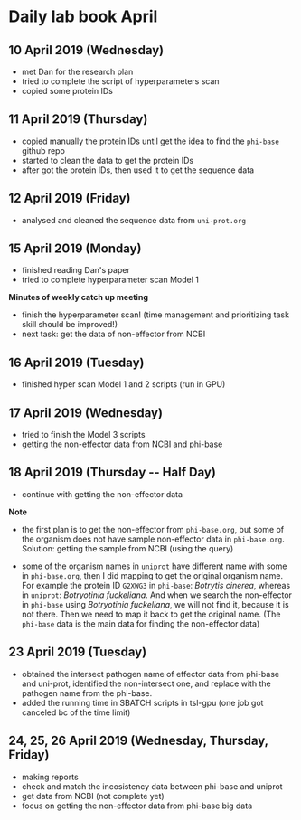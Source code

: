 Daily lab book April
====================

10 April 2019 (Wednesday)
-------------------------

-   met Dan for the research plan
-   tried to complete the script of hyperparameters scan
-   copied some protein IDs

11 April 2019 (Thursday)
------------------------

-   copied manually the protein IDs until get the idea to find the `phi-base` github repo
-   started to clean the data to get the protein IDs
-   after got the protein IDs, then used it to get the sequence data


12 April 2019 (Friday)
----------------------

-   analysed and cleaned the sequence data from `uni-prot.org`

15 April 2019 (Monday)
----------------------

- finished reading Dan's paper
- tried to complete hyperparameter scan Model 1

**Minutes of weekly catch up meeting**

- finish the hyperparameter scan! (time management and prioritizing task skill should be improved!)
- next task: get the data of non-effector from NCBI 

16 April 2019 (Tuesday)
------------------------

- finished hyper scan Model 1 and 2 scripts (run in GPU)

17 April 2019 (Wednesday)
-------------------------

- tried to finish the Model 3 scripts
- getting the non-effector data from NCBI and phi-base

18 April 2019 (Thursday -- Half Day)
------------------------------------

- continue with getting the non-effector data

**Note**

- the first plan is to get the non-effector from `phi-base.org`, but some of the organism does not have sample non-effector data in `phi-base.org`. Solution: getting the sample from NCBI (using the query)

- some of the organism names in `uniprot` have different name with some in `phi-base.org`, then I did mapping to get the original organism name. For example the protein ID `G2XWG3` in `phi-base`: *Botrytis cinerea*, whereas in  `uniprot`: *Botryotinia fuckeliana*. And when we search the non-effector in `phi-base` using *Botryotinia fuckeliana*, we will not find it, because it is not there. Then we need to map it back to get the original name. (The `phi-base` data is the main data for finding the non-effector data)

23 April 2019 (Tuesday)
------------------------

- obtained the intersect pathogen name of effector data from phi-base and uni-prot, identified the non-intersect one, and replace with the pathogen name from the phi-base.
- added the running time in SBATCH scripts in tsl-gpu (one job got canceled bc of the time limit)

24, 25, 26 April 2019 (Wednesday, Thursday, Friday)
--------------------------

- making reports
- check and match the incosistency data between phi-base and uniprot
- get data from NCBI (not complete yet)
- focus on getting the non-effector data from phi-base big data



